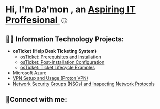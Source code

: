 <h1>Hi, I'm Da'mon , an <a href=>Aspiring IT Proffesional </a>☺</h1>

<h2>👨‍💻 Information Technology Projects:</h2>

- <b>osTicket (Help Desk Ticketing System)</b>
  - [osTicket: Prerequisites and Installation](https://github.com/DaMon-02/osticket-prereqs)
  - [osTicket: Post-Installation Configuration](https://github.com/DaMon-02/post-install-config)
  - [osTicket: Ticket Lifecycle Examples](https://github.com/DaMon-02/ticket-lifecycle)
- Microsoft Azure
- [VPN Setup and Usage (Proton VPN)](http://github.com/DaMon-02/protonvpn)
- [Network Security Groups (NSGs) and Inspecting Network Protocols](https://github.com/DaMon-02/nsg-proto)
<h2>🤳Connect with me:</h2>



 
